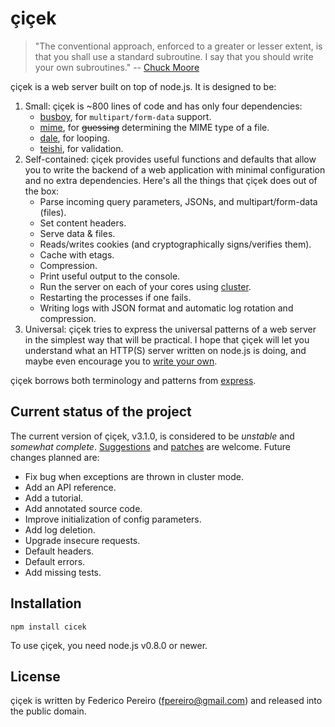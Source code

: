# çiçek

> "The conventional approach, enforced to a greater or lesser extent, is that you shall use a standard subroutine. I say that you should write your own subroutines." -- [Chuck Moore](http://www.colorforth.com/POL.htm)

çiçek is a web server built on top of node.js. It is designed to be:

1. Small: çiçek is ~800 lines of code and has only four dependencies:
   * [busboy](https://github.com/mscdex/busboy), for `multipart/form-data` support.
   * [mime](https://github.com/broofa/node-mime), for ~~guessing~~ determining the MIME type of a file.
   * [dale](https://github.com/fpereiro/dale), for looping.
   * [teishi](https://github.com/fpereiro/teishi), for validation.
2. Self-contained: çiçek provides useful functions and defaults that allow you to write the backend of a web application with minimal configuration and no extra dependencies. Here's all the things that çiçek does out of the box:
   * Parse incoming query parameters, JSONs, and multipart/form-data (files).
   * Set content headers.
   * Serve data & files.
   * Reads/writes cookies (and cryptographically signs/verifies them).
   * Cache with etags.
   * Compression.
   * Print useful output to the console.
   * Run the server on each of your cores using [cluster](https://nodejs.org/api/cluster.html).
   * Restarting the processes if one fails.
   * Writing logs with JSON format and automatic log rotation and compression.
3. Universal: çiçek tries to express the universal patterns of a web server in the simplest way that will be practical. I hope that çiçek will let you understand what an HTTP(S) server written on node.js is doing, and maybe even encourage you to [write your own](http://www.federicopereiro.com/write/).

çiçek borrows both terminology and patterns from [express](https://github.com/strongloop/express).

## Current status of the project

The current version of çiçek, v3.1.0, is considered to be *unstable* and *somewhat complete*. [Suggestions](https://github.com/fpereiro/cicek/issues) and [patches](https://github.com/fpereiro/cicek/pulls) are welcome. Future changes planned are:

- Fix bug when exceptions are thrown in cluster mode.
- Add an API reference.
- Add a tutorial.
- Add annotated source code.
- Improve initialization of config parameters.
- Add log deletion.
- Upgrade insecure requests.
- Default headers.
- Default errors.
- Add missing tests.

## Installation

`npm install cicek`

To use çiçek, you need node.js v0.8.0 or newer.

## License

çiçek is written by Federico Pereiro (fpereiro@gmail.com) and released into the public domain.
